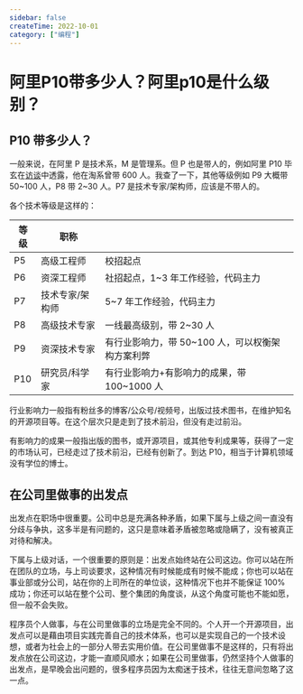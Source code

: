 ```yaml
---
sidebar: false
createTime: 2022-10-01
category: ["编程"] 
---
```


# 阿里P10带多少人？阿里p10是什么级别？

## P10 带多少人？

一般来说，在阿里 P 是技术系，M 是管理系。但 P 也是带人的，例如阿里 P10 毕玄在[访谈](https://time.geekbang.org/column/article/576252)中透露，他在淘系曾带 600 人。我查了一下，其他等级例如 P9 大概带 50~100 人，P8 带 2~30 人。P7 是技术专家/架构师，应该是不带人的。

<!-- more -->

各个技术等级是这样的：

| 等级 | 职称            |                                                  |
| ---- | --------------- | ------------------------------------------------ |
| P5   | 高级工程师      | 校招起点                                         |
| P6   | 资深工程师      | 社招起点，1~3 年工作经验，代码主力               |
| P7   | 技术专家/架构师 | 5~7 年工作经验，代码主力                         |
| P8   | 高级技术专家    | 一线最高级别，带 2~30 人                         |
| P9   | 资深技术专家    | 有行业影响力，带 50~100 人，可以权衡架构方案利弊 |
| P10  | 研究员/科学家   | 有行业影响力+有影响力的成果，带 100~1000 人      |

行业影响力一般指有粉丝多的博客/公众号/视频号，出版过技术图书，在维护知名的开源项目等。在这个层次只是走到了技术前沿，但没有走过前沿。

有影响力的成果一般指出版的图书，或开源项目，或其他专利成果等，获得了一定的市场认可，已经走过了技术前沿，已经有创新了。到达 P10，相当于计算机领域没有学位的博士。

## 在公司里做事的出发点

出发点在职场中很重要。公司中总是充满各种矛盾，如果下属与上级之间一直没有分歧与争执，这多半是有问题的，这只是意味着矛盾被忽略或隐瞒了，没有被真正对待和解决。

下属与上级对话，一个很重要的原则是：出发点始终站在公司这边。你可以站在所在团队的立场，与上司谈要求，这种情况有时候能成有时候不能成；你也可以站在事业部或分公司，站在你的上司所在的单位谈，这种情况下也并不能保证 100% 成功；你还可以站在整个公司、整个集团的角度谈，从这个角度可能也不能如愿，但一般不会失败。

程序员个人做事，与在公司里做事的立场是完全不同的。个人开一个开源项目，出发点可以是藉由项目实践完善自己的技术体系，也可以是实现自己的一个技术设想，或者为社会上的一部分人带去实用价值。在公司里做事不是这样的，只有将出发点放在公司这边，才能一直顺风顺水；如果在公司里做事，仍然坚持个人做事的出发点，是早晚会出问题的，很多程序员因为太痴迷于技术，往往无意间忽略了这一点。
